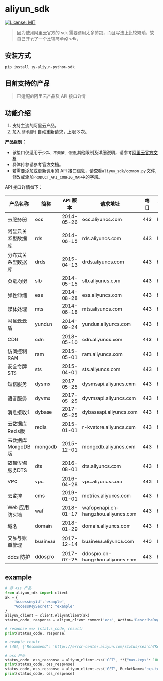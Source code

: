 # aliyun_sdk
[![License: MIT](https://img.shields.io/badge/License-MIT-green.svg)](https://opensource.org/licenses/MIT)
> 因为使用阿里云官方的 sdk 需要调用太多的包，而且写法上比较繁琐，故自己开发了一个比较简单的 sdk。
## 安装方式
```bash
pip install zy-aliyun-python-sdk
```
## 目前支持的产品
> 已适配的阿里云产品及 API 接口详情

## 功能介绍
1. 支持主流的阿里云产品。
2.  加入 `请求超时` 自动重新请求，上限 3 次。

**产品限制：**
- 该接口仅适用于`少次`、`不频繁`、`低速`,其他限制及详细说明，请参考[阿里云官方文档](https://aliyun.com)
- 具体传参请参考官方文档。
- 若需要添加或更新调用的 API 接口信息，请查看`aliyun_sdk/common.py` 文件,修改或添加`PRODUCT_API_CONFIG_MAP`中的字段。

API 接口详情如下：

|产品名称|简称|API 版本|请求地址|端口|协议|添加日期|
|---|---|---|---|---|---|---|
|云服务器|ecs|2014-05-26|ecs.aliyuncs.com|443|https|2019-04-17|
|阿里云关系型数据库|rds|2014-08-15|rds.aliyuncs.com|443|https|2019-04-17|
|分布式关系型数据库|drds|2015-04-13|drds.aliyuncs.com|443|https|2019-04-17|
|负载均衡|slb|2014-05-15|slb.aliyuncs.com|443|https|2019-04-17|
|弹性伸缩|ess|2014-08-28|ess.aliyuncs.com|443|https|2019-04-17|
|媒体处理|mts|2014-06-18|mts.aliyuncs.com|443|https|2019-04-17|
|阿里云云盾|yundun|2014-09-24|yundun.aliyuncs.com|443|https|2019-04-17|
|CDN|cdn|2018-05-10|cdn.aliyuncs.com|443|https|2019-04-17|
|访问控制 RAM|ram|2015-05-01|ram.aliyuncs.com|443|https|2019-04-17|
|安全令牌 STS|sts|2015-04-01|sts.aliyuncs.com|443|https|2019-04-17|
|短信服务|dysms|2017-05-25|dysmsapi.aliyuncs.com|443|https|2019-04-17|
|语音服务|dyvms|2017-05-25|dyvmsapi.aliyuncs.com|443|https|2019-04-17|
|消息接收1|dybase|2017-05-25|dybaseapi.aliyuncs.com|443|https|2019-04-17|
|云数据库Redis版|redis|2015-01-01|r-kvstore.aliyuncs.com|443|https|2019-04-17|
|云数据库 MongoDB 版|mongodb|2015-12-01|mongodb.aliyuncs.com|443|https|2019-04-17|
|数据传输服务DTS|dts|2016-08-01|dts.aliyuncs.com|443|https|2019-04-17|
|VPC|vpc|2016-04-28|vpc.aliyuncs.com|443|https|2019-04-17|
|云监控|cms|2019-01-01|metrics.aliyuncs.com|443|https|2019-07-12|
|Web 应用防火墙|waf|2018-01-17|wafopenapi.cn-hangzhou.aliyuncs.com|443|https|2019-04-17|
|域名|domain|2018-01-29|domain.aliyuncs.com|443|https|2019-04-17|
|交易与账单管理|business|2017-12-14|business.aliyuncs.com|443|https|2019-04-17|
|ddos 防护|ddospro|2017-07-25|ddospro.cn-hangzhou.aliyuncs.com|443|https|2019-04-17|

## example
```python
# 非 oss 产品
from aliyun_sdk import client
ak = {
    "AccessKeyId":"example",
    "AccessKeySecret": "example"
}
aliyun_client = client.AliyunClient(ak)
status_code, response = aliyun_client.common('ecs', Action='DescribeRegions')

# response ==> (status_code, result)
print(status_code, response)

# example result
# (404, {'Recommend': 'https://error-center.aliyun.com/status/search?Keyword=InvalidAccessKeyId.NotFound&source=PopGw', 'Message': 'Specified access key is not found.', 'RequestId': 'AEA6AEB8-6F44-445B-Bd0E-9E5F706B5665', 'HostId': 'ecs.aliyuncs.com', 'Code': 'InvalidAccessKeyId.NotFound'})

# oss 产品
status_code, oss_response = aliyun_client.oss('GET', **{"max-keys": 1000})
print(status_code, oss_response)
status_code, oss_response = aliyun_client.oss('GET', BucketName='cxp-test', Query={'acl': None})
print(status_code, oss_response)
```

